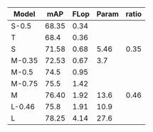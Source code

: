 | Model  | mAP   | FLop | Param | ratio |
| ------ | ----- | ---- | ----- | ----- |
| S-0.5  | 68.35 | 0.34 |       |       |
| T      | 68.4  | 0.36 |       |       |
| S      | 71.58 | 0.68 | 5.46  | 0.35  |
| M-0.35 | 72.53 | 0.67 | 3.7   |       |
| M-0.5  | 74.5  | 0.95 |       |       |
| M-0.75 | 75.5  | 1.42 |       |       |
| M      | 76.40 | 1.92 | 13.6  | 0.46  |
| L-0.46 | 75.8  | 1.91 | 10.9  |       |
| L      | 78.25 | 4.14 | 27.6  |       |
